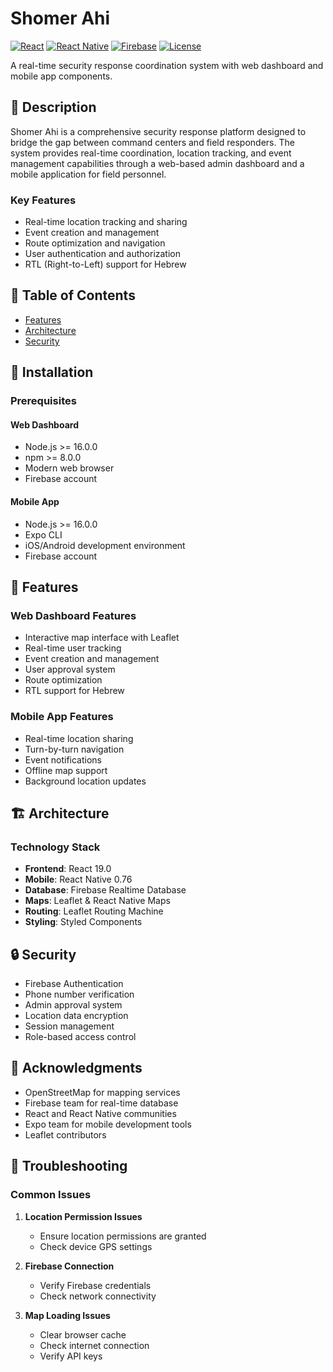 # Shomer Ahi

[![React](https://img.shields.io/badge/React-19.0-blue.svg)](https://reactjs.org/)
[![React Native](https://img.shields.io/badge/React%20Native-0.76-blue.svg)](https://reactnative.dev/)
[![Firebase](https://img.shields.io/badge/Firebase-11.1-orange.svg)](https://firebase.google.com/)
[![License](https://img.shields.io/badge/License-MIT-green.svg)](LICENSE)

A real-time security response coordination system with web dashboard and mobile app components.

## 📝 Description

Shomer Ahi is a comprehensive security response platform designed to bridge the gap between command centers and field responders. The system provides real-time coordination, location tracking, and event management capabilities through a web-based admin dashboard and a mobile application for field personnel.

### Key Features
- Real-time location tracking and sharing
- Event creation and management
- Route optimization and navigation
- User authentication and authorization
- RTL (Right-to-Left) support for Hebrew


## 📑 Table of Contents
- [Features](#Features)
- [Architecture](#architecture)
- [Security](#security)


## 🚀 Installation

### Prerequisites

#### Web Dashboard
- Node.js >= 16.0.0
- npm >= 8.0.0
- Modern web browser
- Firebase account

#### Mobile App
- Node.js >= 16.0.0
- Expo CLI
- iOS/Android development environment
- Firebase account

## 🎯 Features

### Web Dashboard Features
- Interactive map interface with Leaflet
- Real-time user tracking
- Event creation and management
- User approval system
- Route optimization
- RTL support for Hebrew

### Mobile App Features
- Real-time location sharing
- Turn-by-turn navigation
- Event notifications
- Offline map support
- Background location updates

## 🏗️ Architecture

### Technology Stack
- **Frontend**: React 19.0
- **Mobile**: React Native 0.76
- **Database**: Firebase Realtime Database
- **Maps**: Leaflet & React Native Maps
- **Routing**: Leaflet Routing Machine
- **Styling**: Styled Components

## 🔒 Security

- Firebase Authentication
- Phone number verification
- Admin approval system
- Location data encryption
- Session management
- Role-based access control

## 🙏 Acknowledgments

- OpenStreetMap for mapping services
- Firebase team for real-time database
- React and React Native communities
- Expo team for mobile development tools
- Leaflet contributors

## 🔧 Troubleshooting

### Common Issues

1. **Location Permission Issues**
   - Ensure location permissions are granted
   - Check device GPS settings

2. **Firebase Connection**
   - Verify Firebase credentials
   - Check network connectivity

3. **Map Loading Issues**
   - Clear browser cache
   - Check internet connection
   - Verify API keys
